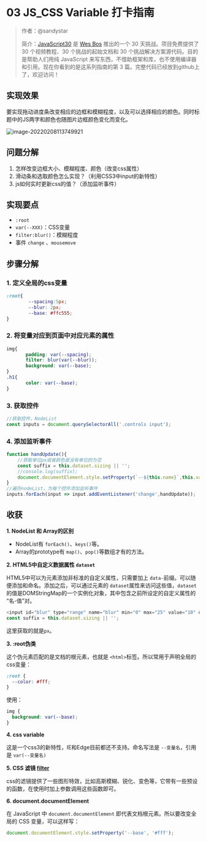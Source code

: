 # 03 JS_CSS Variable 打卡指南

> 作者：@sandystar
>
> 简介：[JavaScript30](https://javascript30.com/) 是 [Wes Bos](https://github.com/wesbos) 推出的一个 30 天挑战。项目免费提供了 30 个视频教程、30 个挑战的起始文档和 30 个挑战解决方案源代码。目的是帮助人们用纯 JavaScript 来写东西，不借助框架和库，也不使用编译器和引用。现在你看到的是这系列指南的第 3 篇。完整代码已经放到github上了，欢迎访问！

## 实现效果

要实现拖动进度条改变相应的边框和模糊程度，以及可以选择相应的颜色。同时标题中的JS两字和颜色也随图片边框颜色变化而变化。

![image-20220208113749921](https://gitee.com/guoluyan53/image-bed/raw/master/img/image-20220208113749921.png)

## 问题分解

1. 怎样改变边框大小、模糊程度、颜色（改变css属性）
2. 滑动条和选取颜色怎么实现？（利用CSS3中input的新特性）
3. js如何实时更新css的值？（添加监听事件）

## 实现要点

- `:root`
- `var(--XXX)`：CSS变量
- `filter:blur()`：模糊程度
- 事件 `change` 、`mousemove`

## 步骤分解

### 1. 定义全局的css变量

```css
:root{
        --spacing:5px;
        --blur: 2px;
        --base: #ffc555;
}
```

### 2. 将变量对应到页面中对应元素的属性

```css
img{
       padding: var(--spacing);
       filter: blur(var(--blur));
       background: var(--base);
}
.h1{
       color: var(--base);
}
```

### 3. 获取控件

```javascript
//获取控件，NodeList
const inputs = document.querySelectorAll('.controls input');
```

### 4. 添加监听事件

```javascript
function handUpdate(){
    //获取单位px或者颜色是没有单位的为空
    const suffix = this.dataset.sizing || '';
    //console.log(suffix);
    document.documentElement.style.setProperty(`--${this.name}`,this.value + suffix);
}
//遍历nodeList，为每个控件添加监听事件
inputs.forEach(input => input.addEventListener('change',handUpdate));
```

## 收获

**1. NodeList 和 Array的区别**

- NodeList有 `forEach()`、`keys()`等。
- Array的prototype有 `map()`、`pop()`等数组才有的方法。

**2. HTML5中自定义数据属性 `dataset`**

HTML5中可以为元素添加非标准的自定义属性，只需要加上 `data-`前缀。可以随便添加和命名。添加之后，可以通过元素的 `dataset`属性来访问这些值，`dataset`的值是DOMStringMap的一个实例化对象，其中包含之前所设定的自定义属性的 “名-值”对。

```javascript
<input id="blur" type="range" name="blur" min="0" max="25" value="10" data-sizing="px">
const suffix = this.dataset.sizing || '';
```

这里获取的就是`px`。

**3. :root伪类**

这个伪元素匹配的是文档的根元素，也就是 `<html>`标签。所以常用于声明全局的css变量：

```css
:root {
  --color: #fff;
}
```

使用：

```css
img {
  background: var(--base);
}
```

**4. css variable**

这是一个css3的新特性，IE和Edge目前都还不支持。命名写法是 `--变量名`，引用是 `var(--变量名)`

**5. CSS 滤镜 [filter](https://developer.mozilla.org/zh-CN/docs/Web/CSS/filter)**

css的滤镜提供了一些图形特效，比如高斯模糊、锐化、变色等，它带有一些预设的函数，在使用时加上参数调用这些函数即可。

**6. document.documentElement**

在 JavaScript 中 `document.documentElement` 即代表文档根元素。所以要改变全局的 CSS 变量，可以这样写：

```javascript
document.documentElement.style.setProperty('--base', '#fff');
```



